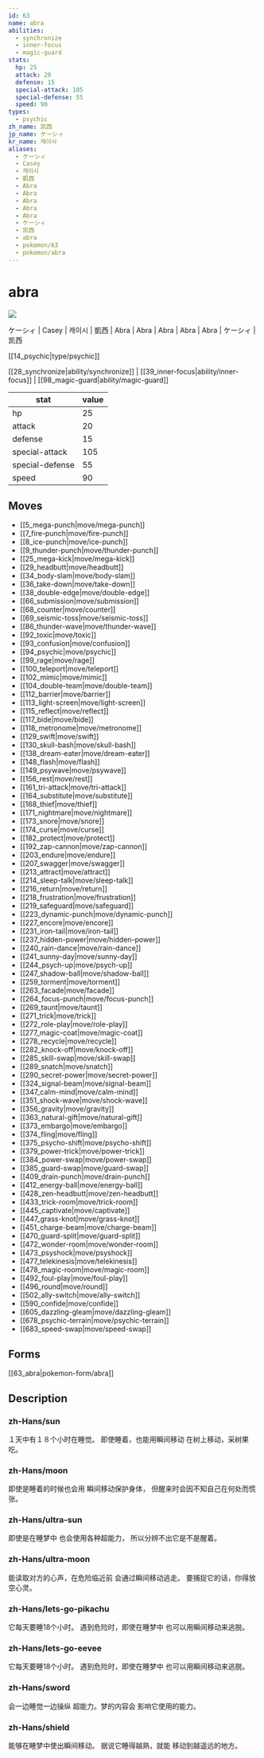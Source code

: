 ```yaml
---
id: 63
name: abra
abilities:
  - synchronize
  - inner-focus
  - magic-guard
stats:
  hp: 25
  attack: 20
  defense: 15
  special-attack: 105
  special-defense: 55
  speed: 90
types:
  - psychic
zh_name: 凯西
jp_name: ケーシィ
kr_name: 캐이시
aliases:
  - ケーシィ
  - Casey
  - 캐이시
  - 凱西
  - Abra
  - Abra
  - Abra
  - Abra
  - Abra
  - ケーシィ
  - 凯西
  - abra
  - pokemon/63
  - pokemon/abra
---
```

# abra

![](https://raw.githubusercontent.com/PokeAPI/sprites/master/sprites/pokemon/63.png)

ケーシィ | Casey | 캐이시 | 凱西 | Abra | Abra | Abra | Abra | Abra | ケーシィ | 凯西

[[14_psychic|type/psychic]]

[[28_synchronize|ability/synchronize]] | [[39_inner-focus|ability/inner-focus]] | [[98_magic-guard|ability/magic-guard]]

|stat|value|
|---|---|
|hp|25|
|attack|20|
|defense|15|
|special-attack|105|
|special-defense|55|
|speed|90|


## Moves

- [[5_mega-punch|move/mega-punch]]
- [[7_fire-punch|move/fire-punch]]
- [[8_ice-punch|move/ice-punch]]
- [[9_thunder-punch|move/thunder-punch]]
- [[25_mega-kick|move/mega-kick]]
- [[29_headbutt|move/headbutt]]
- [[34_body-slam|move/body-slam]]
- [[36_take-down|move/take-down]]
- [[38_double-edge|move/double-edge]]
- [[66_submission|move/submission]]
- [[68_counter|move/counter]]
- [[69_seismic-toss|move/seismic-toss]]
- [[86_thunder-wave|move/thunder-wave]]
- [[92_toxic|move/toxic]]
- [[93_confusion|move/confusion]]
- [[94_psychic|move/psychic]]
- [[99_rage|move/rage]]
- [[100_teleport|move/teleport]]
- [[102_mimic|move/mimic]]
- [[104_double-team|move/double-team]]
- [[112_barrier|move/barrier]]
- [[113_light-screen|move/light-screen]]
- [[115_reflect|move/reflect]]
- [[117_bide|move/bide]]
- [[118_metronome|move/metronome]]
- [[129_swift|move/swift]]
- [[130_skull-bash|move/skull-bash]]
- [[138_dream-eater|move/dream-eater]]
- [[148_flash|move/flash]]
- [[149_psywave|move/psywave]]
- [[156_rest|move/rest]]
- [[161_tri-attack|move/tri-attack]]
- [[164_substitute|move/substitute]]
- [[168_thief|move/thief]]
- [[171_nightmare|move/nightmare]]
- [[173_snore|move/snore]]
- [[174_curse|move/curse]]
- [[182_protect|move/protect]]
- [[192_zap-cannon|move/zap-cannon]]
- [[203_endure|move/endure]]
- [[207_swagger|move/swagger]]
- [[213_attract|move/attract]]
- [[214_sleep-talk|move/sleep-talk]]
- [[216_return|move/return]]
- [[218_frustration|move/frustration]]
- [[219_safeguard|move/safeguard]]
- [[223_dynamic-punch|move/dynamic-punch]]
- [[227_encore|move/encore]]
- [[231_iron-tail|move/iron-tail]]
- [[237_hidden-power|move/hidden-power]]
- [[240_rain-dance|move/rain-dance]]
- [[241_sunny-day|move/sunny-day]]
- [[244_psych-up|move/psych-up]]
- [[247_shadow-ball|move/shadow-ball]]
- [[259_torment|move/torment]]
- [[263_facade|move/facade]]
- [[264_focus-punch|move/focus-punch]]
- [[269_taunt|move/taunt]]
- [[271_trick|move/trick]]
- [[272_role-play|move/role-play]]
- [[277_magic-coat|move/magic-coat]]
- [[278_recycle|move/recycle]]
- [[282_knock-off|move/knock-off]]
- [[285_skill-swap|move/skill-swap]]
- [[289_snatch|move/snatch]]
- [[290_secret-power|move/secret-power]]
- [[324_signal-beam|move/signal-beam]]
- [[347_calm-mind|move/calm-mind]]
- [[351_shock-wave|move/shock-wave]]
- [[356_gravity|move/gravity]]
- [[363_natural-gift|move/natural-gift]]
- [[373_embargo|move/embargo]]
- [[374_fling|move/fling]]
- [[375_psycho-shift|move/psycho-shift]]
- [[379_power-trick|move/power-trick]]
- [[384_power-swap|move/power-swap]]
- [[385_guard-swap|move/guard-swap]]
- [[409_drain-punch|move/drain-punch]]
- [[412_energy-ball|move/energy-ball]]
- [[428_zen-headbutt|move/zen-headbutt]]
- [[433_trick-room|move/trick-room]]
- [[445_captivate|move/captivate]]
- [[447_grass-knot|move/grass-knot]]
- [[451_charge-beam|move/charge-beam]]
- [[470_guard-split|move/guard-split]]
- [[472_wonder-room|move/wonder-room]]
- [[473_psyshock|move/psyshock]]
- [[477_telekinesis|move/telekinesis]]
- [[478_magic-room|move/magic-room]]
- [[492_foul-play|move/foul-play]]
- [[496_round|move/round]]
- [[502_ally-switch|move/ally-switch]]
- [[590_confide|move/confide]]
- [[605_dazzling-gleam|move/dazzling-gleam]]
- [[678_psychic-terrain|move/psychic-terrain]]
- [[683_speed-swap|move/speed-swap]]

## Forms



[[63_abra|pokemon-form/abra]]

## Description

### zh-Hans/sun

１天中有１８个小时在睡觉。
即使睡着，也能用瞬间移动
在树上移动，采树果吃。

### zh-Hans/moon

即使是睡着的时候也会用
瞬间移动保护身体，
但醒来时会因不知自己在何处而慌张。

### zh-Hans/ultra-sun

即使是在睡梦中
也会使用各种超能力，
所以分辨不出它是不是醒着。

### zh-Hans/ultra-moon

能读取对方的心声，在危险临近前
会通过瞬间移动逃走。
要捕捉它的话，你得放空心灵。

### zh-Hans/lets-go-pikachu

它每天要睡18个小时。
遇到危险时，即使在睡梦中
也可以用瞬间移动来逃脱。

### zh-Hans/lets-go-eevee

它每天要睡18个小时。
遇到危险时，即使在睡梦中
也可以用瞬间移动来逃脱。

### zh-Hans/sword

会一边睡觉一边操纵
超能力。梦的内容会
影响它使用的能力。

### zh-Hans/shield

能够在睡梦中使出瞬间移动。
据说它睡得越熟，就能
移动到越遥远的地方。

